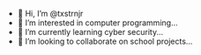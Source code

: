 - 👋 Hi, I’m @txstrnjr
- 👀 I’m interested in computer programming...
- 🌱 I’m currently learning cyber security...
- 💞️ I’m looking to collaborate on school projects...


<!---
txstrnjr/txstrnjr is a ✨ special ✨ repository because its `README.md` (this file) appears on your GitHub profile.
You can click the Preview link to take a look at your changes.
--->
